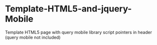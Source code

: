 Template-HTML5-and-jquery-Mobile
================================

Template HTML5 page with query mobile library script pointers in header (query mobile not included)
